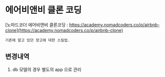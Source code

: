 # 에어비앤비 클론 코딩

[노마드코더 에어비앤비 클론코딩 : https://academy.nomadcoders.co/p/airbnb-clone](https://academy.nomadcoders.co/p/airbnb-clone)

```
기존에 알고 있던 장고에 대한 스킬업.
```

## 변경내역

1. db 모델의 경우 별도의 app 으로 관리

